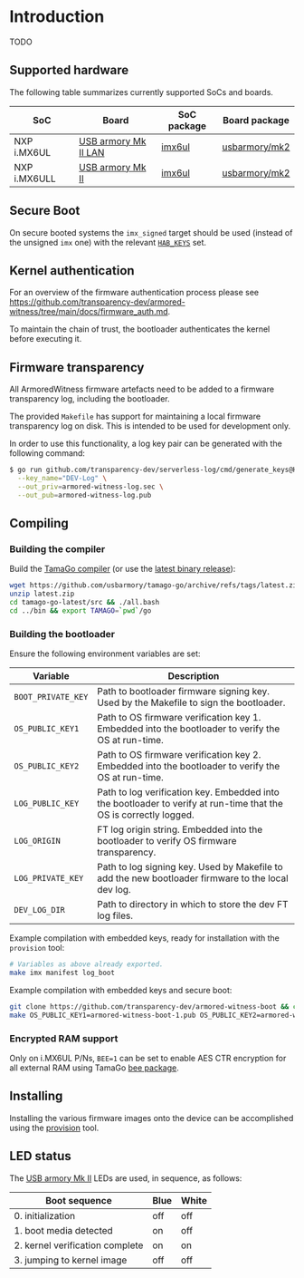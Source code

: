 # Introduction

TODO

## Supported hardware

The following table summarizes currently supported SoCs and boards.

| SoC          | Board                                                               | SoC package                                                              | Board package                                                                    |
|--------------|---------------------------------------------------------------------|--------------------------------------------------------------------------|----------------------------------------------------------------------------------|
| NXP i.MX6UL  | [USB armory Mk II LAN](https://github.com/usbarmory/usbarmory/wiki) | [imx6ul](https://github.com/usbarmory/tamago/tree/master/soc/nxp/imx6ul) | [usbarmory/mk2](https://github.com/usbarmory/tamago/tree/master/board/usbarmory) |
| NXP i.MX6ULL | [USB armory Mk II](https://github.com/usbarmory/usbarmory/wiki)     | [imx6ul](https://github.com/usbarmory/tamago/tree/master/soc/nxp/imx6ul) | [usbarmory/mk2](https://github.com/usbarmory/tamago/tree/master/board/usbarmory) |

## Secure Boot

On secure booted systems the `imx_signed` target should be used (instead of the unsigned `imx` one) with the relevant
[`HAB_KEYS`](https://github.com/usbarmory/usbarmory/wiki/Secure-boot-(Mk-II)) set.

## Kernel authentication

For an overview of the firmware authentication process please see
<https://github.com/transparency-dev/armored-witness/tree/main/docs/firmware_auth.md>.

To maintain the chain of trust, the bootloader authenticates the kernel before
executing it.

## Firmware transparency

All ArmoredWitness firmware artefacts need to be added to a firmware transparency log,
including the bootloader.

The provided `Makefile` has support for maintaining a local firmware transparency
log on disk. This is intended to be used for development only.

In order to use this functionality, a log key pair can be generated with the
following command:

```bash
$ go run github.com/transparency-dev/serverless-log/cmd/generate_keys@HEAD \
  --key_name="DEV-Log" \
  --out_priv=armored-witness-log.sec \
  --out_pub=armored-witness-log.pub
```

## Compiling

### Building the compiler

Build the [TamaGo compiler](https://github.com/usbarmory/tamago-go)
(or use the [latest binary release](https://github.com/usbarmory/tamago-go/releases/latest)):

```bash
wget https://github.com/usbarmory/tamago-go/archive/refs/tags/latest.zip
unzip latest.zip
cd tamago-go-latest/src && ./all.bash
cd ../bin && export TAMAGO=`pwd`/go
```

### Building the bootloader

Ensure the following environment variables are set:

| Variable            | Description
|---------------------|------------
| `BOOT_PRIVATE_KEY`  | Path to bootloader firmware signing key. Used by the Makefile to sign the bootloader.
| `OS_PUBLIC_KEY1`    | Path to OS firmware verification key 1. Embedded into the bootloader to verify the OS at run-time.
| `OS_PUBLIC_KEY2`    | Path to OS firmware verification key 2. Embedded into the bootloader to verify the OS at run-time.
| `LOG_PUBLIC_KEY`    | Path to log verification key. Embedded into the bootloader to verify at run-time that the OS is correctly logged.
| `LOG_ORIGIN`        | FT log origin string. Embedded into the bootloader to verify OS firmware transparency.
| `LOG_PRIVATE_KEY`   | Path to log signing key. Used by Makefile to add the new bootloader firmware to the local dev log.
| `DEV_LOG_DIR`       | Path to directory in which to store the dev FT log files.

Example compilation with embedded keys, ready for installation with the `provision` tool:

```bash
# Variables as above already exported.
make imx manifest log_boot
```

Example compilation with embedded keys and secure boot:

```bash
git clone https://github.com/transparency-dev/armored-witness-boot && cd armored-witness-boot
make OS_PUBLIC_KEY1=armored-witness-boot-1.pub OS_PUBLIC_KEY2=armored-witness-boot-2.pub HAB_KEYS=sb_keys imx_signed
```

### Encrypted RAM support

Only on i.MX6UL P/Ns, `BEE=1` can be set to enable AES CTR encryption for all
external RAM using TamaGo [bee package](https://pkg.go.dev/github.com/usbarmory/tamago/soc/nxp/bee).

## Installing

Installing the various firmware images onto the device can be accomplished using the
[provision](https://github.com/transparency-dev/armored-witness/tree/main/cmd/provision)
tool.

## LED status

The [USB armory Mk II](https://github.com/usbarmory/usbarmory/wiki) LEDs
are used, in sequence, as follows:

| Boot sequence                   | Blue | White |
|---------------------------------|------|-------|
| 0. initialization               | off  | off   |
| 1. boot media detected          | on   | off   |
| 2. kernel verification complete | on   | on    |
| 3. jumping to kernel image      | off  | off   |
